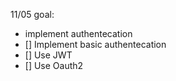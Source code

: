 11/05 goal:
- implement authentecation
- [] Implement basic authentecation
- [] Use JWT
- [] Use Oauth2 

